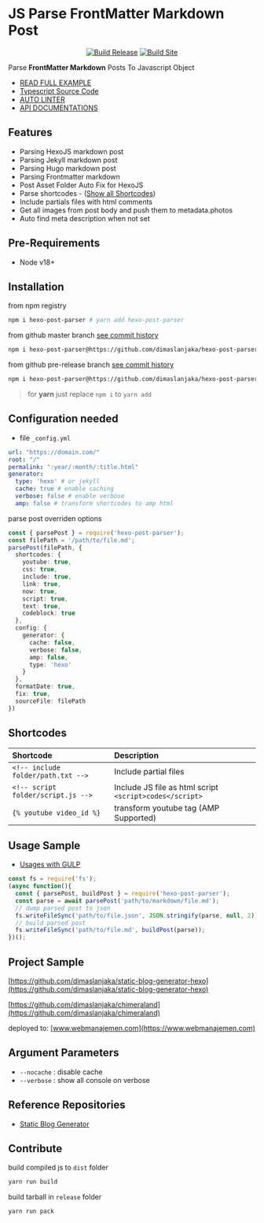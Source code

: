 # JS Parse FrontMatter Markdown Post

<div id="shields" align="center">
  
[![Build Release](https://github.com/dimaslanjaka/hexo-post-parser/actions/workflows/build-release.yml/badge.svg)](https://github.com/dimaslanjaka/hexo-post-parser/actions/workflows/build-release.yml?label=Stars&color=gold&logo=github&logoColor=white&labelColor=464646&style=for-the-badge)
[![Build Site](https://github.com/dimaslanjaka/static-blog-generator-hexo/actions/workflows/build-site.yml/badge.svg)](https://github.com/dimaslanjaka/static-blog-generator-hexo/actions/workflows/build-site.yml?label=Stars&color=gold&logo=github&logoColor=white&labelColor=464646&style=for-the-badge)

</div>

Parse **FrontMatter Markdown** Posts To Javascript Object

- [READ FULL EXAMPLE](https://github.com/dimaslanjaka/hexo-post-parser/tree/master/tests)
- [Typescript Source Code](https://github.com/dimaslanjaka/hexo-post-parser/tree/master/src)
- [AUTO LINTER](https://www.webmanajemen.com/NodeJS/eslint-prettier-typescript-vscode.html)
- [API DOCUMENTATIONS](https://www.webmanajemen.com/docs/hexo-post-parser/modules.html)

## Features
- Parsing HexoJS markdown post
- Parsing Jekyll markdown post
- Parsing Hugo markdown post
- Parsing Frontmatter markdown
- Post Asset Folder Auto Fix for HexoJS
- Parse shortcodes - ([Show all Shortcodes](#shortcodes))
- Include partials files with html comments
- Get all images from post body and push them to metadata.photos
- Auto find meta description when not set

## Pre-Requirements
- Node v18+

## Installation

from npm registry

```bash
npm i hexo-post-parser # yarn add hexo-post-parser
```

from github master branch [see commit history](https://github.com/dimaslanjaka/hexo-shortcodes/commits/master)

```bash
npm i hexo-post-parser@https://github.com/dimaslanjaka/hexo-post-parser/tarball/COMMIT_HASH
```

from github pre-release branch [see commit history](https://github.com/dimaslanjaka/hexo-shortcodes/commits/pre-release)

```bash
npm i hexo-post-parser@https://github.com/dimaslanjaka/hexo-post-parser/raw/COMMIT_HASH/release/hexo-post-parser.tgz
```

> for **yarn** just replace `npm i` to `yarn add`

## Configuration needed
- file `_config.yml`

```yaml
url: "https://domain.com/"
root: "/"
permalink: ":year/:month/:title.html"
generator:
  type: 'hexo' # or jekyll
  cache: true # enable caching
  verbose: false # enable verbose
  amp: false # transform shortcodes to amp html
```

parse post overriden options
```typescript
const { parsePost } = require('hexo-post-parser');
const filePath = '/path/to/file.md';
parsePost(filePath, {
  shortcodes: {
    youtube: true,
    css: true,
    include: true,
    link: true,
    now: true,
    script: true,
    text: true,
    codeblock: true
  },
  config: {
    generator: {
      cache: false,
      verbose: false,
      amp: false,
      type: 'hexo'
    }
  },
  formatDate: true,
  fix: true,
  sourceFile: filePath
})
```

## Shortcodes

| Shortcode | Description |
| :--- | :--- |
| `<!-- include folder/path.txt -->` | Include partial files |
| `<!-- script folder/script.js -->` | Include JS file as html script `<script>codes</script>` |
| `{% youtube video_id %}` | transform youtube tag (AMP Supported) |

## Usage Sample

- [Usages with GULP](https://github.com/dimaslanjaka/static-blog-generator-hexo/blob/master/packages/gulp-sbg/src/gulp.post.ts)

```js
const fs = require('fs');
(async function(){
  const { parsePost, buildPost } = require('hexo-post-parser');
  const parse = await parsePost('path/to/markdown/file.md');
  // dump parsed post to json
  fs.writeFileSync('path/to/file.json', JSON.stringify(parse, null, 2));
  // build parsed post
  fs.writeFileSync('path/to/file.md', buildPost(parse));
})();
```

## Project Sample
[https://github.com/dimaslanjaka/static-blog-generator-hexo](https://github.com/dimaslanjaka/static-blog-generator-hexo)

[https://github.com/dimaslanjaka/chimeraland](https://github.com/dimaslanjaka/chimeraland)

deployed to: [www.webmanajemen.com](https://www.webmanajemen.com)

## Argument Parameters
- `--nocache` : disable cache
- `--verbose` : show all console on verbose

## Reference Repositories
- [Static Blog Generator](https://github.com/dimaslanjaka/static-blog-generator)

## Contribute
build compiled js to `dist` folder
```bash
yarn run build
```
build tarball in `release` folder
```bash
yarn run pack
```
